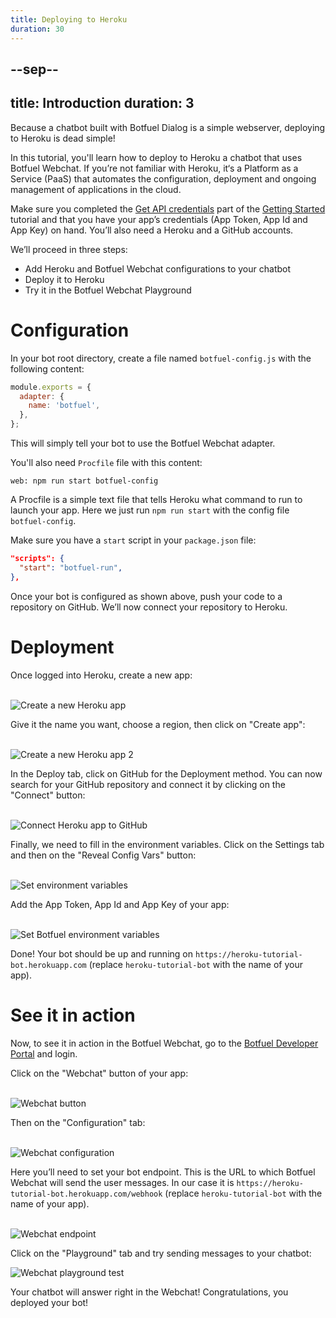 ```yaml
---
title: Deploying to Heroku
duration: 30
---
```


--sep--
---
title: Introduction
duration: 3
---

Because a chatbot built with Botfuel Dialog is a simple webserver, deploying to Heroku is dead simple!

In this tutorial, you'll learn how to deploy to Heroku a chatbot that uses Botfuel Webchat. If you’re not familiar with Heroku, it‘s a Platform as a Service (PaaS) that automates the configuration, deployment and ongoing management of applications in the cloud.

Make sure you completed the <a href="./getting-started#get-api-credentials">Get API credentials</a> part of the <a href="./getting-started">Getting Started</a> tutorial and that you have your app’s credentials (App Token, App Id and App Key) on hand. You’ll also need a Heroku and a GitHub accounts.

We’ll proceed in three steps:

* Add Heroku and Botfuel Webchat configurations to your chatbot
* Deploy it to Heroku
* Try it in the Botfuel Webchat Playground

# Configuration

In your bot root directory, create a file named `botfuel-config.js` with the following content:

```javascript
module.exports = {
  adapter: {
    name: 'botfuel',
  },
};
```

This will simply tell your bot to use the Botfuel Webchat adapter.

You'll also need `Procfile` file with this content:

```shell
web: npm run start botfuel-config
```

A Procfile is a simple text file that tells Heroku what command to run to launch your app. Here we just run `npm run start` with the config file `botfuel-config`.

Make sure you have a `start` script in your `package.json` file:

```json
"scripts": {
  "start": "botfuel-run",
},
```

Once your bot is configured as shown above, push your code to a repository on GitHub.
We’ll now connect your repository to Heroku.

# Deployment

Once logged into Heroku, create a new app:

<br>
<img src="./assets/tutorials/deploy-heroku/images/new-heroku-app.png" alt="Create a new Heroku app"/>
<br>

Give it the name you want, choose a region, then click on "Create app":

<br>
<img src="./assets/tutorials/deploy-heroku/images/new-heroku-app2.png" alt="Create a new Heroku app 2"/>
<br>

In the Deploy tab, click on GitHub for the Deployment method.
You can now search for your GitHub repository and connect it by clicking on the "Connect" button:

<br>
<img src="./assets/tutorials/deploy-heroku/images/connect-github.png" alt="Connect Heroku app to GitHub"/>
<br>

Finally, we need to fill in the environment variables.
Click on the Settings tab and then on the "Reveal Config Vars" button:

<br>
<img src="./assets/tutorials/deploy-heroku/images/env-vars.png" alt="Set environment variables"/>
<br>

Add the App Token, App Id and App Key of your app:

<br>
<img src="./assets/tutorials/deploy-heroku/images/env-vars2.png" alt="Set Botfuel environment variables"/>
<br>

Done! Your bot should be up and running on `https://heroku-tutorial-bot.herokuapp.com` (replace `heroku-tutorial-bot` with the name of your app).

# See it in action

Now, to see it in action in the Botfuel Webchat, go to the <a href="https://app.botfuel.io">Botfuel Developer Portal</a> and login.

Click on the "Webchat" button of your app:

<br>

<img src="./assets/tutorials/deploy-heroku/images/webchat-button.png" alt="Webchat button"/>

<br>

Then on the "Configuration" tab:

<br>

<img src="./assets/tutorials/deploy-heroku/images/webchat-config.png" alt="Webchat configuration"/>

<br>

Here you’ll need to set your bot endpoint. This is the URL to which Botfuel Webchat will send the user messages.
In our case it is `https://heroku-tutorial-bot.herokuapp.com/webhook` (replace `heroku-tutorial-bot` with the name of your app).

<br>

<img src="./assets/tutorials/deploy-heroku/images/webchat-endpoint.png" alt="Webchat endpoint"/>

Click on the "Playground" tab and try sending messages to your chatbot:

<img src="./assets/tutorials/deploy-heroku/images/webchat-playground.png" alt="Webchat playground test"/>

Your chatbot will answer right in the Webchat! Congratulations, you deployed your bot!